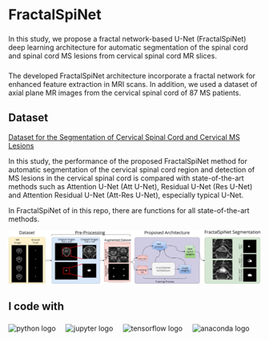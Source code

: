 <h1 align="left">FractalSpiNet</h1>

###

<p align="left">In this study, we propose a fractal network-based U-Net (FractalSpiNet) deep learning architecture for automatic segmentation of the spinal cord and spinal cord MS lesions from cervical spinal cord MR slices.</p>

###

<p align="left">The developed FractalSpiNet architecture incorporate a fractal network for enhanced feature extraction in MRI scans. In addition, we used a dataset of axial plane MR images from the cervical spinal cord of 87 MS patients.</p>

###

<h2>Dataset</h2>
<p align="left"><a href="https://data.mendeley.com/datasets/ydkrtmygjp/1">Dataset for the Segmentation of Cervical Spinal Cord and Cervical MS Lesions</a></p>

<p>In this study, the performance of the proposed FractalSpiNet method for automatic segmentation of the cervical spinal cord region and detection of MS lesions in the cervical spinal cord is compared with state-of-the-art methods such as Attention U-Net (Att U-Net), Residual U-Net (Res U-Net) and Attention Residual U-Net (Att-Res U-Net), especially typical U-Net. </p>

<p>In FractalSpiNet of in this repo, there are functions for all state-of-the-art methods.
<p>

<img src="BlockDiagramofFractalSpiNet.jpeg" />
<h2 align="left">I code with</h2>

###

<div align="left">
  <img src="https://cdn.jsdelivr.net/gh/devicons/devicon/icons/python/python-original.svg" height="40" alt="python logo"  />
  <img width="12" />
  <img src="https://cdn.jsdelivr.net/gh/devicons/devicon/icons/jupyter/jupyter-original.svg" height="40" alt="jupyter logo"  />
  <img width="12" />
  <img src="https://cdn.jsdelivr.net/gh/devicons/devicon/icons/tensorflow/tensorflow-original.svg" height="40" alt="tensorflow logo"  />
  <img width="12" />
  <img src="https://cdn.jsdelivr.net/gh/devicons/devicon/icons/anaconda/anaconda-original.svg" height="40" alt="anaconda logo"  />
</div>
